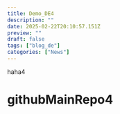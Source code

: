 ```yaml
---
title: Demo_DE4
description: ""
date: 2025-02-22T20:10:57.151Z
preview: ""
draft: false
tags: ["blog_de"]
categories: ["News"]
---
```


haha4

# githubMainRepo4
